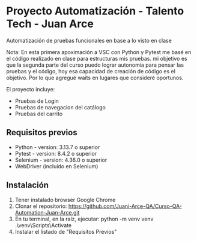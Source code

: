 # Proyecto Automatización - Talento Tech - Juan Arce

Automatización de pruebas funcionales en base a lo visto en clase 

Nota: En esta primera apoximación a VSC con Python y Pytest me basé en el código realizado en clase para estructuras mis pruebas. mi objetivo es que la segunda parte del curso puedo lograr autonomía para pensar las pruebas y el código, hoy esa capacidad de creación de código es el objetivo. Por lo que agregué waits en lugares que consideré oportunos.

El proyecto incluye: 
- Pruebas de Login 
- Pruebas de navegacion del catálogo
- Pruebas del carrito 

## Requisitos previos 
- Python - version: 3.13.7 o superior
- Pytest - version: 8.4.2 o superior
- Selenium - version: 4.36.0 o superior
- WebDriver (incluído en Selenium)

## Instalación

1. Tener instalado browser Google Chrome 
2. Clonar el repositorio: 
    https://github.com/Juani-Arce-QA/Curso-QA-Automation-Juan-Arce.git
3. En tu terminal, en la raíz, ejecutar:
    python -m venv venv
    .\venv\Scripts\Activate
4. Instalar el listado de "Requisitos Previos"

 